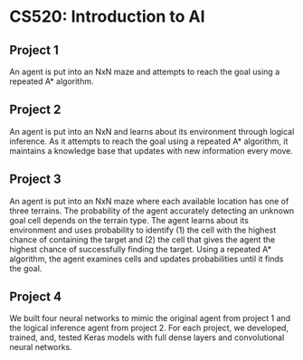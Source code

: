 # CS520: Introduction to AI 

## Project 1

An agent is put into an NxN maze and attempts to reach the goal using a repeated A* algorithm.

## Project 2

An agent is put into an NxN and learns about its environment through logical inference. As it attempts to reach the goal using a repeated A* algorithm, it maintains a knowledge base that updates with new information every move.

## Project 3

An agent is put into an NxN maze where each available location has one of three terrains. The probability of the agent accurately detecting an unknown goal cell depends on the terrain type. The agent learns about its environment and uses probability to identify (1) the cell with the highest chance of containing the target and (2) the cell that gives the agent the highest chance of successfully finding the target. Using a repeated A* algorithm, the agent examines cells and updates probabilities until it finds the goal.

## Project 4

We built four neural networks to mimic the original agent from project 1 and the logical inference agent from project 2. For each project, we developed, trained, and, tested Keras models with full dense layers and convolutional neural networks. 
